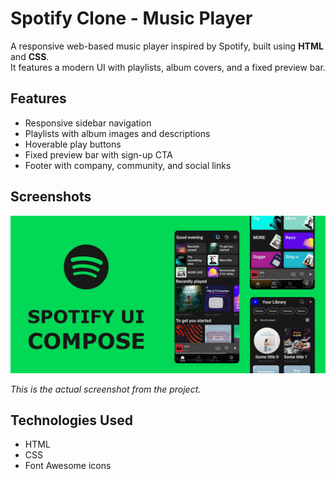 # Spotify Clone - Music Player

A responsive web-based music player inspired by Spotify, built using **HTML** and **CSS**.  
It features a modern UI with playlists, album covers, and a fixed preview bar.

## Features
- Responsive sidebar navigation
- Playlists with album images and descriptions
- Hoverable play buttons
- Fixed preview bar with sign-up CTA
- Footer with company, community, and social links

## Screenshots
<img src="img/spotify_ss.jpeg" alt="Spotify Clone Screenshot" width="600">

*This is the actual screenshot from the project.*

## Technologies Used
- HTML
- CSS
- Font Awesome icons

